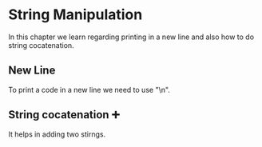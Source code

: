 # String Manipulation 
In this chapter we learn regarding printing in a new line and also how to do string cocatenation.
## New Line 
To print a code in a new line we need to use "\n".
## String cocatenation ➕
It helps in adding two stirngs.